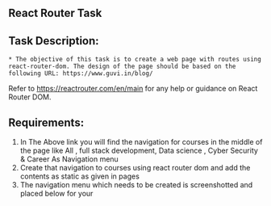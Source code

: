 React Router Task
-----------------

Task Description:
----------------

    * The objective of this task is to create a web page with routes using react-router-dom. The design of the page should be based on the following URL: https://www.guvi.in/blog/

Refer to https://reactrouter.com/en/main for any help or guidance on React Router DOM.

Requirements:
------------

1) In The Above link you will find the navigation for courses in the middle of the page like All , full stack development, Data science , Cyber Security & Career As Navigation menu
2) Create that navigation to courses using react router dom and add the contents as static as given in pages
3) The navigation menu which needs to be created is screenshotted and placed below for your 